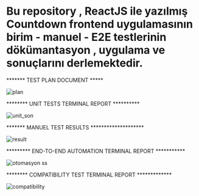 # Bu repository , ReactJS ile yazılmış Countdown frontend uygulamasının birim - manuel - E2E testlerinin dökümantasyon , uygulama ve sonuçlarını derlemektedir.

******* TEST PLAN DOCUMENT *****

![plan](https://github.com/melihtunc-qa/Countdown_Test/assets/115929641/a4a76e75-947b-4c3b-a54a-8a9ceaa24829)

******** UNIT TESTS TERMINAL REPORT **********

![unit_son](https://github.com/melihtunc-qa/Countdown_Test/assets/115929641/14d561df-c2ae-428f-9bc2-92ab189ad7dc)


******* MANUEL TEST RESULTS ********************

![result](https://github.com/melihtunc-qa/Countdown_Test/assets/115929641/b73c8ddf-726c-46d0-b9b8-58bf0226bcc9)

********* END-TO-END AUTOMATION TERMINAL REPORT ***********

![otomasyon ss](https://github.com/melihtunc-qa/Countdown_Test/assets/115929641/33887f8d-4bc1-43f0-a6f9-767ff1b09f13)

******** COMPATIBILITY TEST TERMINAL REPORT *************

![compatibility](https://github.com/melihtunc-qa/Countdown_Test/assets/115929641/d69d9a96-a00e-4670-b76d-7a77349cdc37)

